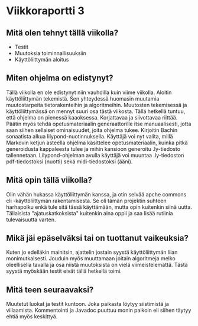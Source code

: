 # Viikkoraportti 3

## Mitä olen tehnyt tällä viikolla?
* Testit
* Muutoksia toiminnallisuuksiin
* Käyttöliittymän aloitus

## Miten ohjelma on edistynyt?
Tällä viikolla en ole edistynyt niin vauhdilla kuin viime viikolla. Aloitin käyttöliittymän tekemistä. Sen yhteydessä huomasin muutamia muutostarpeita tietorakenteihin ja algoritmeihin. Muutosten tekemisessä ja käyttöliittymässä on mennyt suuri osa tästä viikosta. Tällä hetkellä tuntuu, että ohjelma on pienessä kaaoksessa. Korjattavaa ja siivottavaa riittää.
Päätin myös tehdä opetusmateriaalin generaattorille itse manuaalisesti, jotta saan siihen sellaiset ominaisuudet, joita ohjelma tukee. Kirjoitin Bachin sonaatista alkua lilypond-nuotinnuksella. Käyttäjä voi nyt valita, millä Markovin ketjun asteella ohjelma käsittelee opetusmateriaalin, kuinka pitkä generoidusta kappaleesta tulee ja mihin kansioon generoitu .ly-tiedosto tallennetaan. Lilypond-ohjelman avulla käyttäjä voi muuntaa .ly-tiedoston pdf-tiedostoksi (nuotti) sekä midi-tiedostoksi (ääni). 

## Mitä opin tällä viikolla?
Olin vähän hukassa käyttöliittymän kanssa, ja otin selvää apche commons cli -käyttöliittymän rakentamisesta. Se oli tämän projektin suhteen harhapolku enkä tule sitä tässä käyttämään, mutta opin kuitenkin siinä uutta. Tällaisista "ajatuskatkoksista" kuitenkin aina oppii ja saa lisää rutiinia tulevaisuutta varten. 

## Mikä jäi epäselväksi tai on tuottanut vaikeuksia?
Kuten jo edelläkin mainitsin, ajattelin jostain syystä käyttöliittymän liian monimutkaisesti. Jouduin myös muuttamaan joitain algoritmeja melko oleellisella tavalla ja osa niistä muutoksista on vielä viimeistelemättä. Tästä syystä myöskään testit eivät tällä hetkellä toimi. 

## Mitä teen seuraavaksi?
Muutetut luokat ja testit kuntoon. Joka paikasta löytyy siistimistä ja viilaamista. Kommentointi ja Javadoc puuttuu monin paikoin eli siihen täytyy ehtiä myös keskittyä.
